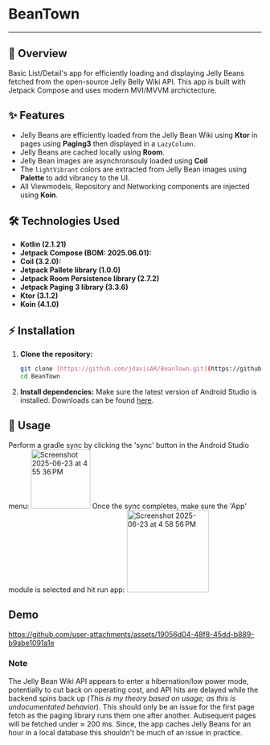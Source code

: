# BeanTown

---

## 🚀 Overview

Basic List/Detail's app for efficiently loading and displaying Jelly Beans fetched from the open-source Jelly Belly Wiki API. This app is built with Jetpack Compose and uses modern MVI/MVVM archictecture.

## ✨ Features

* Jelly Beans are efficiently loaded from the Jelly Bean Wiki using **Ktor** in pages using **Paging3** then displayed in a `LazyColumn`.
* Jelly Beans are cached locally using **Room**.
* Jelly Bean images are asynchronsouly loaded using **Coil**
* The `lightVibrant` colors are extracted from Jelly Bean images using **Palette** to add vibrancy to the UI.
* All Viewmodels, Repository and Networking components are injected using **Koin**.

## 🛠️ Technologies Used

* **Kotlin (2.1.21)**
* **Jetpack Compose (BOM: 2025.06.01):**
* **Coil (3.2.0):**
* **Jetpack Pallete library (1.0.0)**
* **Jetpack Room Persistence library (2.7.2)**
* **Jetpack Paging 3 library (3.3.6)**
* **Ktor (3.1.2)**
* **Koin (4.1.0)**

## ⚡ Installation

1.  **Clone the repository:**
    ```bash
    git clone [https://github.com/jdavisAR/BeanTown.git](https://github.com/jdavisAR/BeanTown.git)
    cd BeanTown
    ```
2.  **Install dependencies:**
    Make sure the latest version of Android Studio is installed. Downloads can be found [here](https://developer.android.com/studio).
    
## 🚀 Usage

Perform a gradle sync by clicking the 'sync' button in the Android Studio menu: 
<img width="118" alt="Screenshot 2025-06-23 at 4 55 36 PM" src="https://github.com/user-attachments/assets/ea2227a3-f42a-41b9-bc64-e36f38ff5afe" />
Once the sync completes, make sure the 'App' module is selected and hit run app: 
<img width="163" alt="Screenshot 2025-06-23 at 4 58 56 PM" src="https://github.com/user-attachments/assets/f143e8a4-301c-45a9-92f2-6c2db4f52cc5" />

## Demo

https://github.com/user-attachments/assets/19056d04-48f8-45dd-b889-b9abe1091a1e

### Note

The Jelly Bean Wiki API appears to enter a hibernation/low power mode, potentially to cut back on operating cost, and API hits are delayed while the backend spins back up (_This is my theory based on usage; as this is undocumentated behavior_). This should only be an issue for the first page fetch as the paging library runs them one after another. Aubsequent pages will be fetched under ≈ 200 ms. Since, the app caches Jelly Beans for an hour in a local database this shouldn't be much of an issue in practice.

